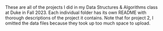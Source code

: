 These are all of the projects I did in my Data Structures & Algorithms class at Duke in Fall 2023. 
Each individual folder has its own README with thorough descriptions of the project it contains. 
Note that for project 2, I omitted the data files because they took up too much space to upload. 
